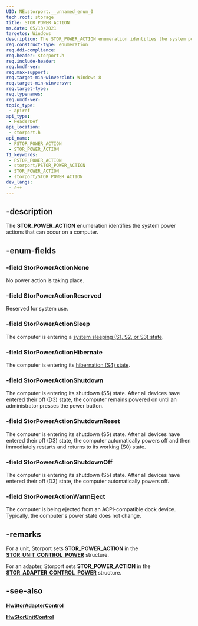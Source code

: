 ```yaml
---
UID: NE:storport.__unnamed_enum_0
tech.root: storage
title: STOR_POWER_ACTION
ms.date: 05/13/2021
targetos: Windows
description: The STOR_POWER_ACTION enumeration identifies the system power actions that can occur on a computer.
req.construct-type: enumeration
req.ddi-compliance: 
req.header: storport.h
req.include-header: 
req.kmdf-ver: 
req.max-support: 
req.target-min-winverclnt: Windows 8
req.target-min-winversvr: 
req.target-type: 
req.typenames: 
req.umdf-ver: 
topic_type:
 - apiref
api_type:
 - HeaderDef
api_location:
 - storport.h
api_name:
 - PSTOR_POWER_ACTION
 - STOR_POWER_ACTION
f1_keywords:
 - PSTOR_POWER_ACTION
 - storport/PSTOR_POWER_ACTION
 - STOR_POWER_ACTION
 - storport/STOR_POWER_ACTION
dev_langs:
 - c++
---
```


## -description

The **STOR_POWER_ACTION** enumeration identifies the system power actions that can occur on a computer.

## -enum-fields

### -field StorPowerActionNone

No power action is taking place.

### -field StorPowerActionReserved

Reserved for system use.

### -field StorPowerActionSleep

The computer is entering a [system sleeping (S1, S2, or S3) state](/windows-hardware/drivers/kernel/system-sleeping-states).

### -field StorPowerActionHibernate

The computer is entering its [hibernation (S4) state](/windows-hardware/drivers/kernel/system-sleeping-states).

### -field StorPowerActionShutdown

The computer is entering its shutdown (S5) state. After all devices have entered their off (D3) state, the computer remains powered on until an administrator presses the power button.

### -field StorPowerActionShutdownReset

The computer is entering its shutdown (S5) state. After all devices have entered their off (D3) state, the computer automatically powers off and then immediately restarts and returns to its working (S0) state.

### -field StorPowerActionShutdownOff

The computer is entering its shutdown (S5) state. After all devices have entered their off (D3) state, the computer automatically powers off.

### -field StorPowerActionWarmEject

The computer is being ejected from an ACPI-compatible dock device. Typically, the computer's power state does not change.

## -remarks

For a unit, Storport sets **STOR_POWER_ACTION** in the
[**STOR_UNIT_CONTROL_POWER**](ns-storport-stor_unit_control_power.md) structure.

For an adapter, Storport sets **STOR_POWER_ACTION** in the [**STOR_ADAPTER_CONTROL_POWER**](ns-storport-stor_adapter_control_power.md) structure.

## -see-also

[**HwStorAdapterControl**](nc-storport-hw_adapter_control.md)

[**HwStorUnitControl**](nc-storport-hw_unit_control.md)
